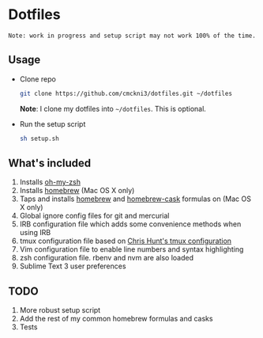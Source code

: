 # Dotfiles

`Note: work in progress and setup script may not work 100% of the time.`

## Usage

* Clone repo

    ~~~ sh
    git clone https://github.com/cmckni3/dotfiles.git ~/dotfiles
    ~~~

  **Note**: I clone my dotfiles into `~/dotfiles`. This is optional.

* Run the setup script

    ~~~ sh
    sh setup.sh
    ~~~


## What's included

1. Installs [oh-my-zsh](https://github.com/robbyrussell/oh-my-zsh)
1. Installs [homebrew](http://brew.sh/) (Mac OS X only)
1. Taps and installs [homebrew](http://brew.sh/) and [homebrew-cask](https://github.com/caskroom/homebrew-cask) formulas on (Mac OS X only)
1. Global ignore config files for git and mercurial
1. IRB configuration file which adds some convenience methods when using IRB
1. tmux configuration file based on [Chris Hunt's tmux configuration](https://github.com/chrishunt/dot-files/blob/master/.tmux.conf)
1. Vim configuration file to enable line numbers and syntax highlighting
1. zsh configuration file. rbenv and nvm are also loaded
1. Sublime Text 3 user preferences

## TODO

1. More robust setup script
1. Add the rest of my common homebrew formulas and casks
1. Tests

